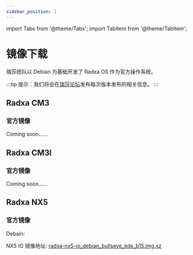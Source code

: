 ```yaml
---
sidebar_position: 1
---
```


import Tabs from '@theme/Tabs';
import TabItem from '@theme/TabItem';

# 镜像下载

瑞莎团队以 Debian 为基础开发了 Radxa OS 作为官方操作系统。

:::tip
提示：我们将会在[瑞莎论坛](https://forum.radxa.com/)发布每次版本发布的相关信息。
:::

<Tabs queryString="model">
<TabItem value="Radxa CM3">

## Radxa CM3

### 官方镜像

Coming soon......

</TabItem>
<TabItem value="Radxa CM3I">

## Radxa CM3I

### 官方镜像

Coming soon......

</TabItem>
<TabItem value="Radxa NX5">

## Radxa NX5

### 官方镜像

Debain:

NX5 IO 镜像地址: [radxa-nx5-io_debian_bullseye_kde_b15.img.xz](https://github.com/radxa-build/radxa-nx5-io/releases/download/b15/radxa-nx5-io_debian_bullseye_kde_b15.img.xz)

</TabItem>
</Tabs>

